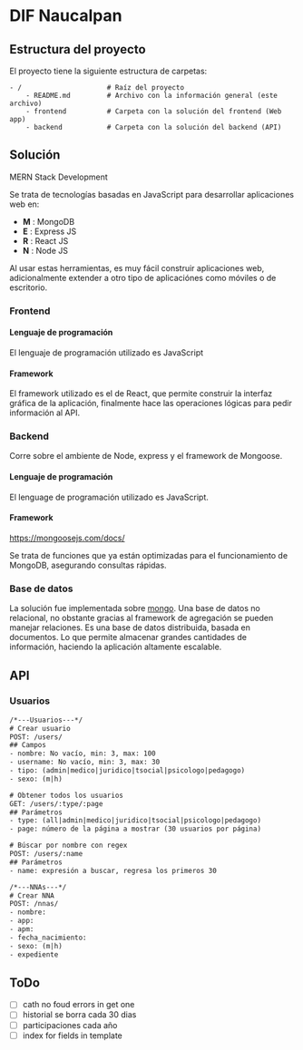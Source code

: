# DIF Naucalpan

## Estructura del proyecto

El proyecto tiene la siguiente estructura de carpetas:

```
- / 			        # Raíz del proyecto
    - README.md			# Archivo con la información general (este archivo)
    - frontend			# Carpeta con la solución del frontend (Web app)
    - backend			# Carpeta con la solución del backend (API)
```

## Solución

MERN Stack Development

Se trata de tecnologías basadas en JavaScript para desarrollar aplicaciones web en:
- **M** : MongoDB
- **E** : Express JS
- **R** : React JS
- **N** : Node JS

Al usar estas herramientas, es muy fácil construir aplicaciones web, adicionalmente extender a otro tipo de aplicaciónes como móviles o de escritorio.

### Frontend

#### Lenguaje de programación

El lenguaje de programación utilizado es JavaScript

#### Framework

El framework utilizado es el de React, que permite construir la interfaz gráfica de la aplicación, finalmente hace las operaciones lógicas para pedir información al API.

### Backend

Corre sobre el ambiente de Node, express y el framework de Mongoose.

#### Lenguaje de programación

El lenguage de programación utilizado es JavaScript.

#### Framework

https://mongoosejs.com/docs/

Se trata de funciones que ya están optimizadas para el funcionamiento de MongoDB, asegurando consultas rápidas.

### Base de datos

La solución fue implementada sobre [mongo](https://www.mongodb.com/). Una base de datos no relacional, no obstante gracias al framework de agregación se pueden manejar relaciones. Es una base de datos distribuida, basada en documentos. Lo que permite almacenar grandes cantidades de información, haciendo la aplicación altamente escalable.

## API

### Usuarios

```txt
/*---Usuarios---*/
# Crear usuario
POST: /users/
## Campos
- nombre: No vacío, min: 3, max: 100
- username: No vacío, min: 3, max: 30
- tipo: (admin|medico|juridico|tsocial|psicologo|pedagogo)
- sexo: (m|h)

# Obtener todos los usuarios
GET: /users/:type/:page
## Parámetros
- type: (all|admin|medico|juridico|tsocial|psicologo|pedagogo)
- page: número de la página a mostrar (30 usuarios por página)

# Búscar por nombre con regex
POST: /users/:name
## Parámetros
- name: expresión a buscar, regresa los primeros 30

/*---NNAs---*/
# Crear NNA
POST: /nnas/
- nombre:
- app:
- apm:
- fecha_nacimiento:
- sexo: (m|h)
- expediente
```

## ToDo

- [ ] cath no foud errors in get one
- [ ] historial se borra cada 30 dias
- [ ] participaciones cada año
- [ ] index for fields in template
